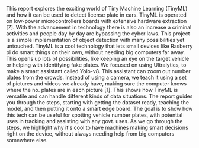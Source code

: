 This report explores the exciting world of Tiny Machine Learning (TinyML) and how it can be used to detect license plate in cars. TinyML is operated on low-power microcontrollers boards with extensive hardware extraction [7]. With the advancement in technology there is also an increase a criminal activities and people day by day are bypassing the cyber laws. This project is a simple implementation of object detection with many possibilities yet untouched. TinyML is a cool technology that lets small devices like Rasberry pi do smart things on their own, without needing big computers far away. This opens up lots of possibilities, like keeping an eye on the target vehicle or helping with identifying fake plates. We focused on using Ultralytics, to make a smart assistant called Yolo-v8. This assistant can zoom out number plates from the crowds. Instead of using a camera, we teach it using a set of pictures and videos we already have, making sure the computer knows where the no. plates are in each picture [1]. This shows how TinyML is versatile and can handle different kinds of data situations. The report guides you through the steps, starting with getting the dataset ready, teaching the model, and then putting it onto a smart edge board. The goal is to show how this tech can be useful for spotting vehicle number plates, with potential uses in tracking and assisting with any govt. uses. As we go through the steps, we highlight why it's cool to have machines making smart decisions right on the device, without always needing help from big computers somewhere else.
